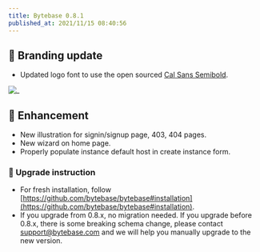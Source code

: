 ```yaml
---
title: Bytebase 0.8.1
published_at: 2021/11/15 08:40:56
---
```


## 🚀 Branding update

- Updated logo font to use the open sourced [Cal Sans Semibold](https://github.com/calendso/font).

![_](/content/changelog/0.8.1/logo-full.webp)

## 🎄 Enhancement

- New illustration for signin/signup page, 403, 404 pages.
- New wizard on home page.
- Properly populate instance default host in create instance form.

### 📕 Upgrade instruction

- For fresh installation, follow [https://github.com/bytebase/bytebase#installation](https://github.com/bytebase/bytebase#installation).
- If you upgrade from 0.8.x, no migration needed. If you upgrade before 0.8.x, there is some breaking schema change, please contact [support@bytebase.com](mailto:support@bytebase.com) and we will help you manually upgrade to the new version.
